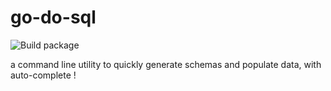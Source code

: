 # go-do-sql

![Build package](https://github.com/YashKumarVerma/go-do-sql/workflows/Build%20package/badge.svg)

a command line utility to quickly generate schemas and populate data, with auto-complete !


